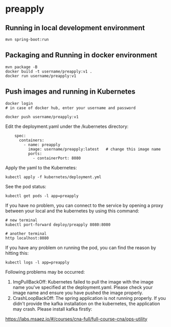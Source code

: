 # preapply

## Running in local development environment

```
mvn spring-boot:run
```

## Packaging and Running in docker environment

```
mvn package -B
docker build -t username/preapply:v1 .
docker run username/preapply:v1
```

## Push images and running in Kubernetes

```
docker login 
# in case of docker hub, enter your username and password

docker push username/preapply:v1
```

Edit the deployment.yaml under the /kubernetes directory:
```
    spec:
      containers:
        - name: preapply
          image: username/preapply:latest   # change this image name
          ports:
            - containerPort: 8080

```

Apply the yaml to the Kubernetes:
```
kubectl apply -f kubernetes/deployment.yml
```

See the pod status:
```
kubectl get pods -l app=preapply
```

If you have no problem, you can connect to the service by opening a proxy between your local and the kubernetes by using this command:
```
# new terminal
kubectl port-forward deploy/preapply 8080:8080

# another terminal
http localhost:8080
```

If you have any problem on running the pod, you can find the reason by hitting this:
```
kubectl logs -l app=preapply
```

Following problems may be occurred:

1. ImgPullBackOff:  Kubernetes failed to pull the image with the image name you've specified at the deployment.yaml. Please check your image name and ensure you have pushed the image properly.
1. CrashLoopBackOff: The spring application is not running properly. If you didn't provide the kafka installation on the kubernetes, the application may crash. Please install kafka firstly:

https://labs.msaez.io/#/courses/cna-full/full-course-cna/ops-utility

